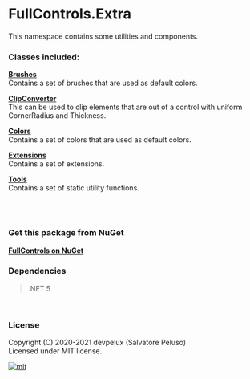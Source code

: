 # FullControls.Extra  
This namespace contains some utilities and components.  

### Classes included:  
**[Brushes][1]**  
Contains a set of brushes that are used as default colors.

**[ClipConverter][2]**  
This can be used to clip elements that are out of a control with uniform CornerRadius and Thickness.

**[Colors][3]**  
Contains a set of colors that are used as default colors.

**[Extensions][4]**  
Contains a set of extensions.

**[Tools][5]**  
Contains a set of static utility functions.

<br><br>

### Get this package from NuGet  
**[FullControls on NuGet][6]**

### Dependencies
> .NET 5

<br>

### License
Copyright (C) 2020-2021 devpelux (Salvatore Peluso)  
Licensed under MIT license.   

[![mit](https://upload.wikimedia.org/wikipedia/commons/thumb/0/0c/MIT_logo.svg/64px-MIT_logo.svg.png "Licensed under MIT license")](https://github.com/devpelux/fullcontrols/blob/main/LICENSE)




[1]: https://github.com/devpelux/fullcontrols/wiki/FullControls.Extra-Namespace/Brushes-Class
[2]: https://github.com/devpelux/fullcontrols/wiki/FullControls.Extra-Namespace/ClipConverter-Class
[3]: https://github.com/devpelux/fullcontrols/wiki/FullControls.Extra-Namespace/Colors-Class
[4]: https://github.com/devpelux/fullcontrols/wiki/FullControls.Extra-Namespace/Extensions-Class
[5]: https://github.com/devpelux/fullcontrols/wiki/FullControls.Extra-Namespace/Tools-Class
[6]: https://www.nuget.org/packages/FullControls
